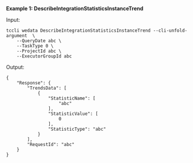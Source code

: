 **Example 1: DescribeIntegrationStatisticsInstanceTrend**



Input: 

```
tccli wedata DescribeIntegrationStatisticsInstanceTrend --cli-unfold-argument  \
    --QueryDate abc \
    --TaskType 0 \
    --ProjectId abc \
    --ExecutorGroupId abc
```

Output: 
```
{
    "Response": {
        "TrendsData": [
            {
                "StatisticName": [
                    "abc"
                ],
                "StatisticValue": [
                    0
                ],
                "StatisticType": "abc"
            }
        ],
        "RequestId": "abc"
    }
}
```

